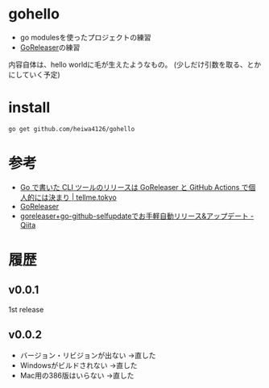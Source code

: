 # gohello

- go modulesを使ったプロジェクトの練習
- [GoReleaser](https://goreleaser.com/)の練習

内容自体は、hello worldに毛が生えたようなもの。
(少しだけ引数を取る、とかにしていく予定)

# install

```
go get github.com/heiwa4126/gohello
```

# 参考

- [Go で書いた CLI ツールのリリースは GoReleaser と GitHub Actions で個人的には決まり | tellme.tokyo](https://tellme.tokyo/post/2020/02/04/release-go-cli-tool/)
- [GoReleaser](https://goreleaser.com/)
- [goreleaser+go-github-selfupdateでお手軽自動リリース&amp;アップデート - Qiita](https://qiita.com/mpppk/items/ab328356ca14938a1208)

# 履歴

## v0.0.1

1st release

## v0.0.2
- バージョン・リビジョンが出ない →直した
- Windowsがビルドされない →直した
- Mac用の386版はいらない →直した
